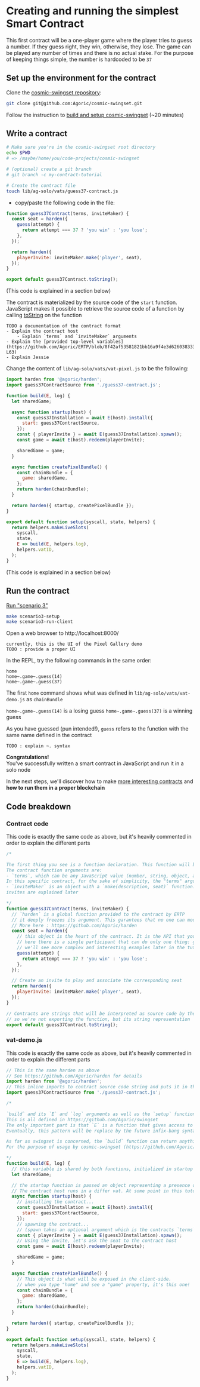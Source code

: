 # Creating and running the simplest Smart Contract

This first contract will be a one-player game where the player tries to guess a number. If they guess right, they win, otherwise, they lose. The game can be played any number of times and there is no actual stake. For the purpose of keeping things simple, the number is hardcoded to be `37`


## Set up the environment for the contract

Clone the [cosmic-swingset repository](https://github.com/Agoric/cosmic-swingset):
```sh
git clone git@github.com:Agoric/cosmic-swingset.git
```

Follow the instruction to [build and setup cosmic-swingset](https://github.com/Agoric/cosmic-swingset#build-from-source) (~20 minutes)


## Write a contract

```sh
# Make sure you're in the cosmic-swingset root directory
echo $PWD
# => /maybe/home/you/code-projects/cosmic-swingset

# (optional) create a git branch
# git branch -c my-contract-tutorial

# Create the contract file
touch lib/ag-solo/vats/guess37-contract.js
```

- copy/paste the following code in the file:
```js
function guess37Contract(terms, inviteMaker) {
  const seat = harden({
    guess(attempt) {
      return attempt === 37 ? 'you win' : 'you lose';
    },
  });

  return harden({
    playerInvite: inviteMaker.make('player', seat),
  });
}

export default guess37Contract.toString();
```

(This code is explained in a section below)

The contract is materialized by the source code of the `start` function. JavaScript makes it possible to retrieve the source code of a function by calling [toString](https://developer.mozilla.org/en-US/docs/Web/JavaScript/Reference/Global_Objects/Function/toString) on the function

```
TODO a documentation of the contract format
- Explain the contract host
    - Explain `terms` and `inviteMaker` arguments
- Explain the [provided top-level variables](https://github.com/Agoric/ERTP/blob/8f42af53581821bb16a9f4e3d62603833354ef8b/core/contractHost.js#L53-L63)
- Explain Jessie
```

Change the content of `lib/ag-solo/vats/vat-pixel.js` to be the following:

```js
import harden from '@agoric/harden';
import guess37ContractSource from './guess37-contract.js';

function build(E, log) {
  let sharedGame;

  async function startup(host) {
    const guess37Installation = await E(host).install({
      start: guess37ContractSource,
    });
    const { playerInvite } = await E(guess37Installation).spawn();
    const game = await E(host).redeem(playerInvite);

    sharedGame = game;
  }

  async function createPixelBundle() {
    const chainBundle = {
      game: sharedGame,
    };
    return harden(chainBundle);
  }

  return harden({ startup, createPixelBundle });
}

export default function setup(syscall, state, helpers) {
  return helpers.makeLiveSlots(
    syscall,
    state,
    E => build(E, helpers.log),
    helpers.vatID,
  );
}
```

(This code is explained in a section below)

## Run the contract

[Run "scenario 3"](https://github.com/Agoric/cosmic-swingset#scenario-3--no-testnet-develop-off-chain-demo)

```sh
make scenario3-setup
make scenario3-run-client
```

Open a web browser to http://localhost:8000/

```
currently, this is the UI of the Pixel Gallery demo
TODO : provide a proper UI
```

In the REPL, try the following commands in the same order:
```
home
home~.game~.guess(14)
home~.game~.guess(37)
```

The first `home` command shows what was defined in `lib/ag-solo/vats/vat-demo.js` as `chainBundle`

`home~.game~.guess(14)` is a losing guess
`home~.game~.guess(37)` is a winning guess

As you have guessed (pun intended!), `guess` refers to the function with the same name defined in the contract

```
TODO : explain ~. syntax
```

**Congratulations!**\
You've successfully written a smart contract in JavaScript and run it in a solo node

In the next steps, we'll discover how to make [more interesting contracts](./smart-contracts-tutorial/terms-and-invitation.md) and **how to run them in a proper blockchain**


## Code breakdown

### Contract code

This code is exactly the same code as above, but it's heavily commented in order to explain the different parts

```js
/*

The first thing you see is a function declaration. This function will be the "start" function that starts the contract
The contract function arguments are:
- `terms`, which can be any JavaScript value (number, string, object, array, etc.).
In this specific contract, for the sake of simplicity, the "terms" argument is unused
- `inviteMaker` is an object with a `make(description, seat)` function. It is used to create "invites" to the contract
invites are explained later

*/
function guess37Contract(terms, inviteMaker) {
  // `harden` is a global function provided to the contract by ERTP
  // it deeply freezes its argument. This garantees that no one can modify the seat object
  // More here : https://github.com/Agoric/harden
  const seat = harden({ 
    // this object is the heart of the contract. It is the API that you provide to contract participants
    // here there is a single participant that can do only one thing: guess a number
    // we'll see more complex and interesting examples later in the tutorial
    guess(attempt) {
      return attempt === 37 ? 'you win' : 'you lose';
    },
  });

  // Create an invite to play and associate the corresponding seat
  return harden({
    playerInvite: inviteMaker.make('player', seat),
  });
}

// Contracts are strings that will be interpreted as source code by the contract host
// so we're not exporting the function, but its string representation
export default guess37Contract.toString();
```


### vat-demo.js

This code is exactly the same code as above, but it's heavily commented in order to explain the different parts

```js
// This is the same harden as above
// See https://github.com/Agoric/harden for details
import harden from '@agoric/harden';
// This inline imports to contract source code string and puts it in the `guess37ContractSource` variable
import guess37ContractSource from './guess37-contract.js';

/*

`build` and its `E` and `log` arguments as well as the `setup` function below are part of the vats API
This is all defined in https://github.com/Agoric/swingset
The only important part is that `E` is a function that gives access to remote objects in a way that's convenient to write. The remote object is called a "presence"
Eventually, this pattern will be replace by the future infix-bang syntax https://github.com/Agoric/proposal-infix-bang

As far as swingset is concerned, the `build` function can return anything. 
For the purpose of usage by cosmic-swingset (https://github.com/Agoric/cosmic-swingset), the `build` function of the demo vat is expected to return an object with 2 functions `startup` and `createDemoClientBundle`. Each function is always called only once and always `startup` first, then `createDemoClientBundle`

*/
function build(E, log) {
  // this variable is shared by both functions, initialized in startup and used in createDemoClientBundle
  let sharedGame;

  // the startup function is passed an object representing a presence of the contract host
  // The contract host runs in a differ vat. At some point in this tutorial, this different vat will be executed by a blockchain
  async function startup(host) {
    // installing the contract...
    const guess37Installation = await E(host).install({
      start: guess37ContractSource,
    });
    // spawning the contract...
    // (spawn takes an optional argument which is the contracts `terms`, but we're not using them here)
    const { playerInvite } = await E(guess37Installation).spawn();
    // Using the invite, let's ask the seat to the contract host
    const game = await E(host).redeem(playerInvite);

    sharedGame = game;
  }

  async function createPixelBundle() {
    // This object is what will be exposed in the client-side.
    // when you type "home" and see a "game" property, it's this one!
    const chainBundle = {
      game: sharedGame,
    };
    return harden(chainBundle);
  }

  return harden({ startup, createPixelBundle });
}

export default function setup(syscall, state, helpers) {
  return helpers.makeLiveSlots(
    syscall,
    state,
    E => build(E, helpers.log),
    helpers.vatID,
  );
}
```